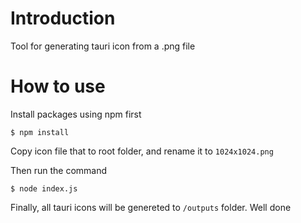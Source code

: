 # Introduction

Tool for generating tauri icon from a .png file

# How to use

Install packages using npm first

```
$ npm install
```

Copy icon file that to root folder, and rename it to `1024x1024.png`

Then run the command

```
$ node index.js
```

Finally, all tauri icons will be genereted to `/outputs` folder. Well done




